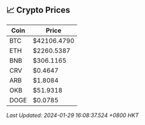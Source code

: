 ## 📈 Crypto Prices

| Coin | Price |
| ---- | ----- |
| BTC | $42106.4790 |
| ETH | $2260.5387 |
| BNB | $306.1165 |
| CRV | $0.4647 |
| ARB | $1.8084 |
| OKB | $51.9318 |
| DOGE | $0.0785 |

_Last Updated: 2024-01-29 16:08:37.524 +0800 HKT_